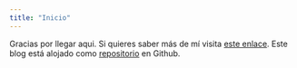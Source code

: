 ```yaml
---
title: "Inicio"
---
```


Gracias por llegar aqui.  Si quieres saber más de mí visita [este enlace](https://linktr.ee/ruckysolis). Este blog está alojado como [repositorio](https://github.com/ruckysolis/miblog) en Github.
